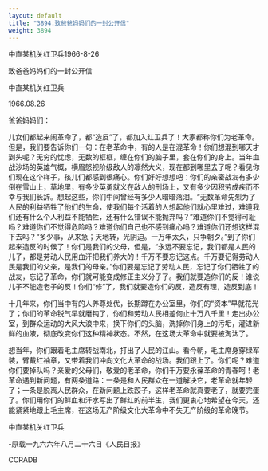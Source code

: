 ```yaml
---
layout: default
title: "3894.致爸爸妈妈们的一封公开信"
weight: 3894
---
```


中直某机关红卫兵1966-8-26

致爸爸妈妈们的一封公开信

中直某机关红卫兵

1966.08.26

爸爸妈妈们：

儿女们都起来闹革命了，都“造反”了，都加入红卫兵了！大家都称你们为老革命。但是，我们要告诉你们一句：在老革命中，有的人是在混革命！你们想混到哪天才到头呢？无穷的忧虑，无数的框框，缠在你们的脑子里，套在你们的身上。当年血战沙场的英雄气概，横眉怒视阶级敌人的凛然大义，现在都到哪里去了呢？看见你们现在这个样子，孩儿们都感到很痛心。你们好好想想吧：你们的亲密战友有多少倒在雪山上，草地里，有多少英勇就义在敌人的刑场上，又有多少因积劳成疾而不幸与我们长辞。想起这些，你们中间曾经有多少人暗暗落泪。“无数革命先烈为了人民的利益牺牲了他们的生命，使我们每个活着的人想起他们就心里难过，难道我们还有什么个人利益不能牺牲，还有什么错误不能抛弃吗？”难道你们不觉得可耻吗？难道你们不觉得危险吗？难道你们自己也不感到痛心吗？难道你们还想这样混下去吗？“多少事，从来急；天地转，光阴迫。一万年太久，只争朝夕。”到了你们起来造反的时候了！你们是我们的父母，但是，“永远不要忘记，我们都是人民的儿子，都是劳动人民用血汗把我们养大的！千万不要忘记这点。千万要记得劳动人民是我们的父亲，是我们的母亲。”你们要是忘记了劳动人民，忘记了你们牺牲了的战友，忘记了革命，你们就可能变成修正主义分子了。我们就要造你们的反！谁说儿子不能造老子的反！你们“修”了，我们就要造你们的反，造反有理，造反到底！

十几年来，你们当中有的人养尊处优，长期蹲在办公室里，你们的“资本”早就花光了；你们的革命锐气早就磨钝了，你们和劳动人民相差何止十万八千里！走出办公室，到群众运动的大风大浪中来，换下你们的头脑，洗掉你们身上的污垢，灌进新鲜的血液，彻底改变你们这种精神状态。不然，在这场大革命中就要被淘汰了。

想当年，你们跟着毛主席转战南北，打出了人民的江山。看今朝，毛主席身穿绿军装，臂戴红袖章，又带着我们冲向文化大革命的战场。我们跟上了。你们呢？难道你们要掉队吗？亲爱的父母们，敬爱的老革命，你们千万要永葆革命的青春呵！老革命遇到新问题，有两条道路：一条是和人民群众在一道解决它，老革命就年轻了；一条是脱离人民群众，在新问题上跌跤子，这样老革命就真要老了，就要完蛋了。你们用你们的鲜血和汗水写出了鲜红的前半生，我们更衷心地希望在今天，还能紧紧地跟上毛主席，在这场无产阶级文化大革命中不失无产阶级的革命晚节。

中直某机关红卫兵

-原载一九六六年八月二十六日《人民日报》

CCRADB


